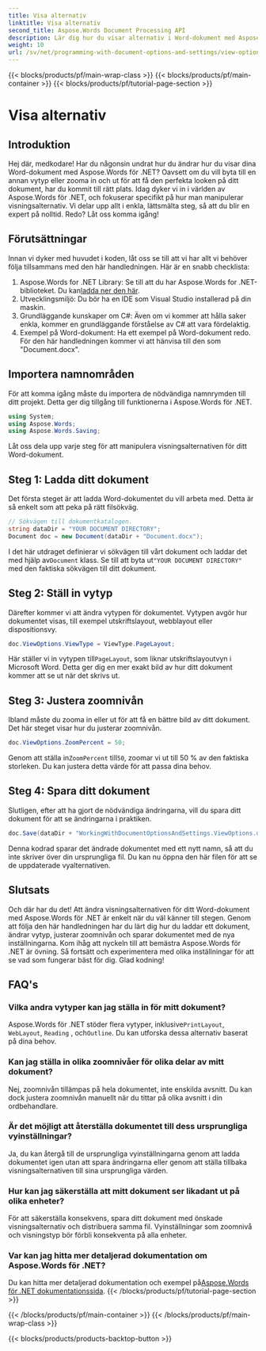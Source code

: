 ```yaml
---
title: Visa alternativ
linktitle: Visa alternativ
second_title: Aspose.Words Document Processing API
description: Lär dig hur du visar alternativ i Word-dokument med Aspose.Words för .NET. Den här guiden tar upp hur du ställer in vytyper, justerar zoomnivåer och sparar ditt dokument.
weight: 10
url: /sv/net/programming-with-document-options-and-settings/view-options/
---
```


{{< blocks/products/pf/main-wrap-class >}}
{{< blocks/products/pf/main-container >}}
{{< blocks/products/pf/tutorial-page-section >}}

# Visa alternativ

## Introduktion

Hej där, medkodare! Har du någonsin undrat hur du ändrar hur du visar dina Word-dokument med Aspose.Words för .NET? Oavsett om du vill byta till en annan vytyp eller zooma in och ut för att få den perfekta looken på ditt dokument, har du kommit till rätt plats. Idag dyker vi in i världen av Aspose.Words för .NET, och fokuserar specifikt på hur man manipulerar visningsalternativ. Vi delar upp allt i enkla, lättsmälta steg, så att du blir en expert på nolltid. Redo? Låt oss komma igång!

## Förutsättningar

Innan vi dyker med huvudet i koden, låt oss se till att vi har allt vi behöver följa tillsammans med den här handledningen. Här är en snabb checklista:

1.  Aspose.Words for .NET Library: Se till att du har Aspose.Words for .NET-biblioteket. Du kan[ladda ner den här](https://releases.aspose.com/words/net/).
2. Utvecklingsmiljö: Du bör ha en IDE som Visual Studio installerad på din maskin.
3. Grundläggande kunskaper om C#: Även om vi kommer att hålla saker enkla, kommer en grundläggande förståelse av C# att vara fördelaktig.
4. Exempel på Word-dokument: Ha ett exempel på Word-dokument redo. För den här handledningen kommer vi att hänvisa till den som "Document.docx".

## Importera namnområden

För att komma igång måste du importera de nödvändiga namnrymden till ditt projekt. Detta ger dig tillgång till funktionerna i Aspose.Words för .NET.

```csharp
using System;
using Aspose.Words;
using Aspose.Words.Saving;
```

Låt oss dela upp varje steg för att manipulera visningsalternativen för ditt Word-dokument.

## Steg 1: Ladda ditt dokument

Det första steget är att ladda Word-dokumentet du vill arbeta med. Detta är så enkelt som att peka på rätt filsökväg.

```csharp
// Sökvägen till dokumentkatalogen.
string dataDir = "YOUR DOCUMENT DIRECTORY";
Document doc = new Document(dataDir + "Document.docx");
```

 I det här utdraget definierar vi sökvägen till vårt dokument och laddar det med hjälp av`Document` klass. Se till att byta ut`"YOUR DOCUMENT DIRECTORY"` med den faktiska sökvägen till ditt dokument.

## Steg 2: Ställ in vytyp

Därefter kommer vi att ändra vytypen för dokumentet. Vytypen avgör hur dokumentet visas, till exempel utskriftslayout, webblayout eller dispositionsvy.

```csharp
doc.ViewOptions.ViewType = ViewType.PageLayout;
```

 Här ställer vi in vytypen till`PageLayout`, som liknar utskriftslayoutvyn i Microsoft Word. Detta ger dig en mer exakt bild av hur ditt dokument kommer att se ut när det skrivs ut.

## Steg 3: Justera zoomnivån

Ibland måste du zooma in eller ut för att få en bättre bild av ditt dokument. Det här steget visar hur du justerar zoomnivån.

```csharp
doc.ViewOptions.ZoomPercent = 50;
```

 Genom att ställa in`ZoomPercent` till`50`, zoomar vi ut till 50 % av den faktiska storleken. Du kan justera detta värde för att passa dina behov.

## Steg 4: Spara ditt dokument

Slutligen, efter att ha gjort de nödvändiga ändringarna, vill du spara ditt dokument för att se ändringarna i praktiken.

```csharp
doc.Save(dataDir + "WorkingWithDocumentOptionsAndSettings.ViewOptions.docx");
```

Denna kodrad sparar det ändrade dokumentet med ett nytt namn, så att du inte skriver över din ursprungliga fil. Du kan nu öppna den här filen för att se de uppdaterade vyalternativen.

## Slutsats

Och där har du det! Att ändra visningsalternativen för ditt Word-dokument med Aspose.Words för .NET är enkelt när du väl känner till stegen. Genom att följa den här handledningen har du lärt dig hur du laddar ett dokument, ändrar vytyp, justerar zoomnivån och sparar dokumentet med de nya inställningarna. Kom ihåg att nyckeln till att bemästra Aspose.Words för .NET är övning. Så fortsätt och experimentera med olika inställningar för att se vad som fungerar bäst för dig. Glad kodning!

## FAQ's

### Vilka andra vytyper kan jag ställa in för mitt dokument?

 Aspose.Words för .NET stöder flera vytyper, inklusive`PrintLayout`, `WebLayout`, `Reading` , och`Outline`. Du kan utforska dessa alternativ baserat på dina behov.

### Kan jag ställa in olika zoomnivåer för olika delar av mitt dokument?

Nej, zoomnivån tillämpas på hela dokumentet, inte enskilda avsnitt. Du kan dock justera zoomnivån manuellt när du tittar på olika avsnitt i din ordbehandlare.

### Är det möjligt att återställa dokumentet till dess ursprungliga vyinställningar?

Ja, du kan återgå till de ursprungliga vyinställningarna genom att ladda dokumentet igen utan att spara ändringarna eller genom att ställa tillbaka visningsalternativen till sina ursprungliga värden.

### Hur kan jag säkerställa att mitt dokument ser likadant ut på olika enheter?

För att säkerställa konsekvens, spara ditt dokument med önskade visningsalternativ och distribuera samma fil. Vyinställningar som zoomnivå och visningstyp bör förbli konsekventa på alla enheter.

### Var kan jag hitta mer detaljerad dokumentation om Aspose.Words för .NET?

 Du kan hitta mer detaljerad dokumentation och exempel på[Aspose.Words för .NET dokumentationssida](https://reference.aspose.com/words/net/).
{{< /blocks/products/pf/tutorial-page-section >}}

{{< /blocks/products/pf/main-container >}}
{{< /blocks/products/pf/main-wrap-class >}}

{{< blocks/products/products-backtop-button >}}
